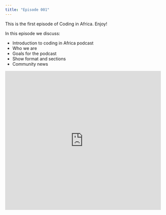 ```yaml
---
title: "Episode 001"
---
```


This is the first episode of Coding in Africa.  Enjoy!

In this episode we discuss:
- Introduction to coding in Africa podcast
- Who we are
- Goals for the podcast
- Show format and sections
- Community news

<iframe width="100%" height="450" scrolling="no" frameborder="no" src="https://w.soundcloud.com/player/?url=https%3A//api.soundcloud.com/tracks/213986456&amp;auto_play=false&amp;hide_related=false&amp;show_comments=true&amp;show_user=true&amp;show_reposts=false&amp;visual=true"></iframe>

